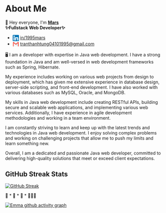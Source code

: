 # About Me

👋 Hey everyone, I'm <b>[Mars](https://www.facebook.com/1995mars/)</b> <br>
<b>✨Fullstack Web Developer✨</b>
- <img align="center" src="./images/icon/linkedin.png" title = "Twitter" alt="" height="20" /> [in/1995mars](https://www.linkedin.com/in/mars1995/) 
- <img align="center" src="./images/icon/mail.webp" title = "Twitter" alt="" height="20" /> tranthanhtung04101995@gmail.com


🖥️ I am a developer with expertise in Java web development. I have a strong foundation in Java and am well-versed in web development frameworks such as Spring, Hibernate. 

My experience includes working on various web projects from design to deployment, which has given me extensive experience in database design, server-side scripting, and front-end development. I have also worked with various databases such as MySQL, Oracle, and MongoDB.

My skills in Java web development include creating RESTful APIs, building secure and scalable web applications, and implementing various web services. Additionally, I have experience in agile development methodologies and working in a team environment.

I am constantly striving to learn and keep up with the latest trends and technologies in Java web development. I enjoy solving complex problems and working on challenging projects that allow me to push my limits and learn something new.

Overall, I am a dedicated and passionate Java web developer, committed to delivering high-quality solutions that meet or exceed client expectations.

## GitHub Streak Stats

[![GitHub Streak](https://github-readme-streak-stats.herokuapp.com?user=1995mars&theme=merko&border_radius=10)](https://git.io/streak-stats) 

🚀 * 🚀 * 🚀 * 👩🏻‍🚀

[![Emma github activity graph](https://github-readme-activity-graph.vercel.app/graph?username=1995mars&theme=dracula)](https://github.com/ashutosh00710/github-readme-activity-graph)
